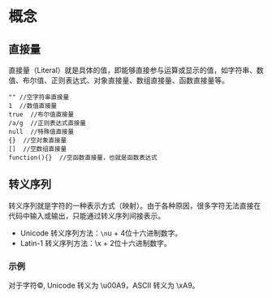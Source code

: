 # 概念

## 直接量
直接量（Literal）就是具体的值，即能够直接参与运算或显示的值，如字符串、数值、布尔值、正则表达式、对象直接量、数组直接量、函数直接量等。

```
"" //空字符串直接量
1  //数值直接量
true  //布尔值直接量
/a/g  //正则表达式直接量
null  //特殊值直接量
{}  //空对象直接量
[]  //空数组直接量
function(){}  //空函数直接量，也就是函数表达式
```

## 转义序列  

转义序列就是字符的一种表示方式（映射）。由于各种原因，很多字符无法直接在代码中输入或输出，只能通过转义序列间接表示。

- Unicode 转义序列方法：````\n````u + 4位十六进制数字。 
- Latin-1 转义序列方法：\x + 2位十六进制数字。

### 示例

对于字符©, Unicode 转义为 \u00A9，ASCII 转义为 \xA9。